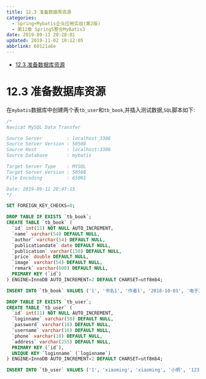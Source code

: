 ```yaml
---
title: 12.3 准备数据库资源
categories: 
  - Spring+Mybatis企业应用实战(第2版)
  - 第12章 Spring5整合MyBatis3
date: 2019-09-11 20:28:01
updated: 2019-11-02 10:12:05
abbrlink: 60121a6e
---
```

<div id='my_toc'>

- [12.3 准备数据库资源](/JavaReadingNotes/60121a6e/#12-3-准备数据库资源)

</div>
<!--more-->
<script>if (navigator.platform.toLowerCase() == 'win32'){document.getElementById('my_toc').style.display = 'none';}</script>

<!--end-->
<!--SSTStart-->
# 12.3 准备数据库资源 #
在`mybatis`数据库中创建两个表`tb_user`和`tb_book`,并插入测试数据,`SQL`脚本如下:
```sql
/*
Navicat MySQL Data Transfer

Source Server         : localhost_3306
Source Server Version : 50508
Source Host           : localhost:3306
Source Database       : mybatis

Target Server Type    : MYSQL
Target Server Version : 50508
File Encoding         : 65001

Date: 2019-09-11 20:47:15
*/

SET FOREIGN_KEY_CHECKS=0;

DROP TABLE IF EXISTS `tb_book`;
CREATE TABLE `tb_book` (
  `id` int(11) NOT NULL AUTO_INCREMENT,
  `name` varchar(54) DEFAULT NULL,
  `author` varchar(54) DEFAULT NULL,
  `publicationdate` date DEFAULT NULL,
  `publication` varchar(150) DEFAULT NULL,
  `price` double DEFAULT NULL,
  `image` varchar(54) DEFAULT NULL,
  `remark` varchar(600) DEFAULT NULL,
  PRIMARY KEY (`id`)
) ENGINE=InnoDB AUTO_INCREMENT=2 DEFAULT CHARSET=utf8mb4;

INSERT INTO `tb_book` VALUES ('1', '书名1', '作者1', '2018-10-01', '电子工业出版社', '72.1', 'images/java.jpg', '书的简介');

DROP TABLE IF EXISTS `tb_user`;
CREATE TABLE `tb_user` (
  `id` int(11) NOT NULL AUTO_INCREMENT,
  `loginname` varchar(50) DEFAULT NULL,
  `password` varchar(18) DEFAULT NULL,
  `username` varchar(18) DEFAULT NULL,
  `phone` varchar(18) DEFAULT NULL,
  `address` varchar(255) DEFAULT NULL,
  PRIMARY KEY (`id`),
  UNIQUE KEY `loginname` (`loginname`)
) ENGINE=InnoDB AUTO_INCREMENT=2 DEFAULT CHARSET=utf8mb4;

INSERT INTO `tb_user` VALUES ('1', 'xiaoming', 'xiaoming', '小明', '123456789123', '上海');

```

<!--SSTStop-->
